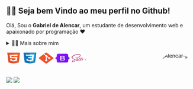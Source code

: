 ## 👋🏼 Seja bem Vindo ao meu perfil no Github!

Olá, Sou o **Gabriel de Alencar**, um estudante de desenvolvimento web e apaixonado por programação ❤ 
<br>

<details>
  <summary>🧑🏻 Mais sobre mim</summary>

- 🔭 I’m currently on a journey to build **great** things

- 🌱 I’m currently learning **everything** 🤓

- 🤝 I’m looking for help with **finding projects to contribute to!**

- 👨‍💻 All of my projects are available at [miaxu.co](https://miaxu.co)

- 💬 Ask me about **open source, web development, and community management**

- 📫 Reach me out at **contact@miaxu.co**

</details>

<div style="display: inline_block"><br>
  <img align="center" alt="Alencar-HTML" height="30" width="40" src="https://raw.githubusercontent.com/devicons/devicon/master/icons/html5/html5-original.svg">
  <img align="center" alt="Alencar-CSS" height="30" width="40" src="https://raw.githubusercontent.com/devicons/devicon/master/icons/css3/css3-original.svg">
  <img align="center" alt="Alencar-HTML" height="30" width="40" src="https://raw.githubusercontent.com/devicons/devicon/master/icons/git/git-original.svg">
  <img align="center" alt="Alencar-HTML" height="30" width="40" src="https://raw.githubusercontent.com/devicons/devicon/master/icons/bootstrap/bootstrap-original.svg">
  <img align="center" alt="Alencar-HTML" height="30" width="40" src="https://raw.githubusercontent.com/devicons/devicon/master/icons/sass/sass-original.svg">
   <img align="right" alt="Alencar-pic" height="500" style="border-radius:50px;" src="https://user-images.githubusercontent.com/127636935/236652896-1072886f-1390-4075-baaa-ba6fd5d439ab.png">
</div>

<br>
<br>

<div >
 <img align="center" height="230rem"  src="https://github-readme-stats.vercel.app/api/top-langs/?username=gabrielalencs&langs_count=5&theme=midnight-purple" >
 <img align="center" height="230rem"  src="https://github-readme-stats.vercel.app/api/?username=gabrielalencs&count_private=true&theme=midnight-purple&showicons=true" >
</div>
